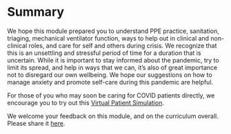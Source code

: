 # Summary

We hope this module prepared you to understand PPE practice, sanitation, triaging, mechanical ventilator function,  ways to help out in clinical and non-clinical roles, and care for self and others during crisis. We recognize that this is an unsettling and stressful period of time for a duration that is uncertain. While it is important to stay informed about the pandemic, try to limit its spread, and help in ways that we can, it’s also of great importance not to disregard our own wellbeing. We hope our suggestions on how to manage anxiety and promote self-care during this pandemic are helpful.

For those of you who may soon be caring for COVID patients directly, we encourage you to try out this [Virtual Patient Simulation](https://interactives.nejm.org/external/covid_simulation/index.html).

We welcome your feedback on this module, and on the curriculum overall.  Please share it [here](https://docs.google.com/forms/d/e/1FAIpQLSc011UD-NF1WCvFHb7qWfluu4G9nxb6P4c9l3c8S3ZqxXxNOg/viewform).  


